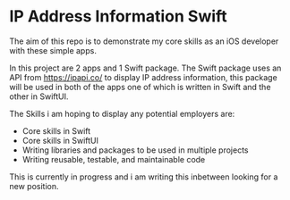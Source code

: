 # IP Address Information Swift

The aim of this repo is to demonstrate my core skills as an iOS developer with these simple apps.

In this project are 2 apps and 1 Swift package. The Swift package uses an API from https://ipapi.co/ to display IP address information, this package will be used in both of the apps one of which is written in Swift and the other in SwiftUI.

The Skills i am hoping to display any potential employers are:

- Core skills in Swift
- Core skills in SwiftUI
- Writing libraries and packages to be used in multiple projects
- Writing reusable, testable, and maintainable code

This is currently in progress and i am writing this inbetween looking for a new position.
